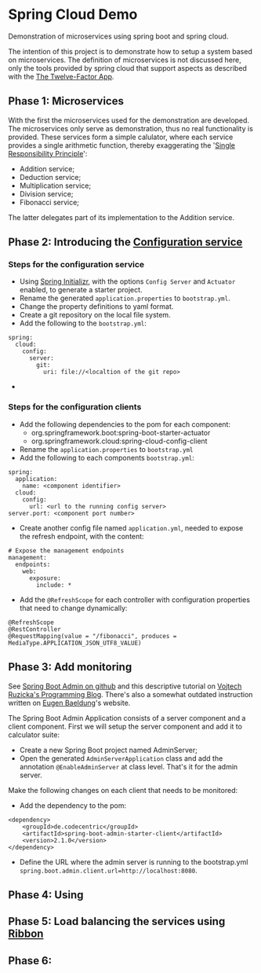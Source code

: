 # Spring Cloud Demo
Demonstration of microservices using spring boot and spring cloud.

The intention of this project is to demonstrate how to setup a system based on microservices.
The definition of microservices is not discussed here, only the tools provided by spring cloud that support aspects as
described with the [The Twelve-Factor App](https://12factor.net/).

## Phase 1: Microservices

With the first the microservices used for the demonstration are developed.
The microservices only serve as demonstration, thus no real functionality is provided. These services form a simple 
calulator, where each service provides a single arithmetic function, thereby exaggerating the 
'[Single Responsibility Principle](https://en.wikipedia.org/wiki/Single_responsibility_principle)':

* Addition service;
* Deduction service;
* Multiplication service;
* Division service;
* Fibonacci service;

The latter delegates part of its implementation to the Addition service.

## Phase 2: Introducing the [Configuration service](https://cloud.spring.io/spring-cloud-config/)

### Steps for the configuration service
* Using [Spring Initializr](), with the options `Config Server` and `Actuator` enabled, to generate a starter project.
* Rename the generated `application.properties` to `bootstrap.yml`.
* Change the property definitions to yaml format.
* Create a git repository on the local file system.
* Add the following to the `bootstrap.yml`:
```
spring:
  cloud:
    config:
      server:
        git:
          uri: file://<localtion of the git repo>
```
*

### Steps for the configuration clients
* Add the following dependencies to the pom for each component:
  * org.springframework.boot:spring-boot-starter-actuator
  * org.springframework.cloud:spring-cloud-config-client
* Rename the `application.properties` to `bootstrap.yml`
* Add the following to each components `bootstrap.yml`:
```
spring:
  application:
    name: <component identifier>
  cloud:
    config:
      url: <url to the running config server>
server.port: <component port number>
```
* Create another config file named `application.yml`, needed to expose the refresh endpoint, with the content: 
```
# Expose the management endpoints
management:
  endpoints:
    web:
      exposure:
        include: *
```
* Add the `@RefreshScope` for each controller with configuration properties that need to change dynamically:
```
@RefreshScope
@RestController
@RequestMapping(value = "/fibonacci", produces = MediaType.APPLICATION_JSON_UTF8_VALUE)
``` 
## Phase 3: Add monitoring

See [Spring Boot Admin on github](https://github.com/codecentric/spring-boot-admin)
and this descriptive tutorial on [Vojtech Ruzicka's Programming Blog](https://www.vojtechruzicka.com/spring-boot-admin/).
There's also a somewhat outdated instruction written on [Eugen Baeldung](https://www.baeldung.com/spring-boot-admin)'s website.

The Spring Boot Admin Application consists of a server component and a client component.
First we will setup the server component and add it to calculator suite:
* Create a new Spring Boot project named AdminServer;
* Open the generated `AdminServerApplication` class and add the annotation `@EnableAdminServer` at class level.
That's it for the admin server.

Make the following changes on each client that needs to be monitored:
* Add the dependency to the pom:
```
<dependency>
    <groupId>de.codecentric</groupId>
    <artifactId>spring-boot-admin-starter-client</artifactId>
    <version>2.1.0</version>
</dependency>
```
* Define the URL where the admin server is running to the bootstrap.yml `spring.boot.admin.client.url=http://localhost:8080`.

## Phase 4: Using 
 
## Phase 5: Load balancing the services using [Ribbon](https://spring.io/guides/gs/client-side-load-balancing/)

## Phase 6:

